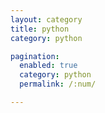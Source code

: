 ```yaml
---
layout: category
title: python 
category: python

pagination: 
  enabled: true
  category: python
  permalink: /:num/

---
```

